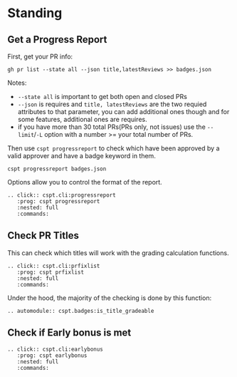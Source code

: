# Standing


## Get a Progress Report

First, get your PR info: 
```
gh pr list --state all --json title,latestReviews >> badges.json
```

Notes: 
- `--state all` is important to get both open and closed PRs
- `--json` is requires and `title, latestReviews` are the two requied attributes to that parameter, you can add additional ones though and for some features, additional ones are requires. 
- if you have more than 30 total PRs(PRs only, not issues) use the `--limit`/`-L` option with a number >= your total number of PRs.

Then use `cspt progressreport` to check which have been approved by a valid approver and have a badge keyword in them.

```
cspt progressreport badges.json
```

 Options allow you to control the format of the report. 

```{eval-rst}
.. click:: cspt.cli:progressreport
   :prog: cspt progressreport
   :nested: full
   :commands:

```

## Check PR Titles

This can check which titles will work with the grading calculation functions. 

```{eval-rst}
.. click:: cspt.cli:prfixlist
   :prog: cspt prfixlist
   :nested: full
   :commands:

```

Under the hood, the majority of the checking is done by this function: 

```{eval-rst}
.. automodule:: cspt.badges:is_title_gradeable
```

## Check if Early bonus is met


```{eval-rst}
.. click:: cspt.cli:earlybonus
   :prog: cspt earlybonus
   :nested: full
   :commands:

```

